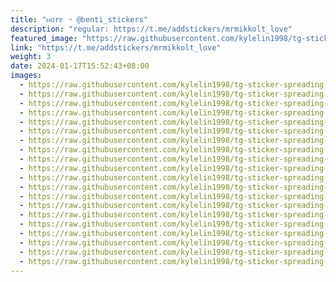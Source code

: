 ```yaml
---
title: "ⲙ᧐rᥱ ➝ @benti_stickers"
description: "regular: https://t.me/addstickers/mrmikkolt_love"
featured_image: "https://raw.githubusercontent.com/kylelin1998/tg-sticker-spreading-worldwide-images/main/img/66a59f6e-2ac1-4eb9-a1d0-3706372c1343.jpg"
link: "https://t.me/addstickers/mrmikkolt_love"
weight: 3
date: 2024-01-17T15:52:43+08:00
images:
  - https://raw.githubusercontent.com/kylelin1998/tg-sticker-spreading-worldwide-images/main/img/66a59f6e-2ac1-4eb9-a1d0-3706372c1343.jpg
  - https://raw.githubusercontent.com/kylelin1998/tg-sticker-spreading-worldwide-images/main/img/75f9f245-955b-46ff-9b2a-dee0a8580537.jpg
  - https://raw.githubusercontent.com/kylelin1998/tg-sticker-spreading-worldwide-images/main/img/8fc94ac9-7825-4396-abb1-8e165c50fd71.jpg
  - https://raw.githubusercontent.com/kylelin1998/tg-sticker-spreading-worldwide-images/main/img/82995310-26f1-4a75-9066-abd5a90e4daa.jpg
  - https://raw.githubusercontent.com/kylelin1998/tg-sticker-spreading-worldwide-images/main/img/13ccc84c-798a-4e9e-9fdd-403559980dd1.jpg
  - https://raw.githubusercontent.com/kylelin1998/tg-sticker-spreading-worldwide-images/main/img/df46e458-0092-40d9-8ba5-12e4f651d100.jpg
  - https://raw.githubusercontent.com/kylelin1998/tg-sticker-spreading-worldwide-images/main/img/f685ec64-7657-47d6-89ad-9d6ea90520fa.jpg
  - https://raw.githubusercontent.com/kylelin1998/tg-sticker-spreading-worldwide-images/main/img/e0ac1839-7011-4ec3-8393-bc3eea9081a1.jpg
  - https://raw.githubusercontent.com/kylelin1998/tg-sticker-spreading-worldwide-images/main/img/2c4ccc44-03d2-4511-aead-1adf6fdbd0ed.jpg
  - https://raw.githubusercontent.com/kylelin1998/tg-sticker-spreading-worldwide-images/main/img/d1d97231-4cbd-437e-b177-7cc715aa3e35.jpg
  - https://raw.githubusercontent.com/kylelin1998/tg-sticker-spreading-worldwide-images/main/img/7b88e67f-a86c-4adb-bdaa-8560db2bdaa3.jpg
  - https://raw.githubusercontent.com/kylelin1998/tg-sticker-spreading-worldwide-images/main/img/216b1a2a-1606-45a5-89cf-bcf106a24a25.jpg
  - https://raw.githubusercontent.com/kylelin1998/tg-sticker-spreading-worldwide-images/main/img/0b69ecd1-03b8-4a8b-9872-21dffcbebc2a.jpg
  - https://raw.githubusercontent.com/kylelin1998/tg-sticker-spreading-worldwide-images/main/img/74ca1e26-2d75-444e-89ae-2d2d360f65d3.jpg
  - https://raw.githubusercontent.com/kylelin1998/tg-sticker-spreading-worldwide-images/main/img/05dbf738-1a0e-4b4a-b080-b464774caef0.jpg
  - https://raw.githubusercontent.com/kylelin1998/tg-sticker-spreading-worldwide-images/main/img/27098b97-eab0-448c-8d14-ada2617a698c.jpg
  - https://raw.githubusercontent.com/kylelin1998/tg-sticker-spreading-worldwide-images/main/img/1752e16a-2035-4e80-8931-02f3a3096354.jpg
  - https://raw.githubusercontent.com/kylelin1998/tg-sticker-spreading-worldwide-images/main/img/77b1ab36-9990-4ec9-bcb8-1783defda3fd.jpg
  - https://raw.githubusercontent.com/kylelin1998/tg-sticker-spreading-worldwide-images/main/img/6d247a6f-6f25-4ff1-acaf-265ae65f9a4b.jpg
  - https://raw.githubusercontent.com/kylelin1998/tg-sticker-spreading-worldwide-images/main/img/ab62c64c-0a30-43e4-99fc-9622baae5389.jpg
---
```

